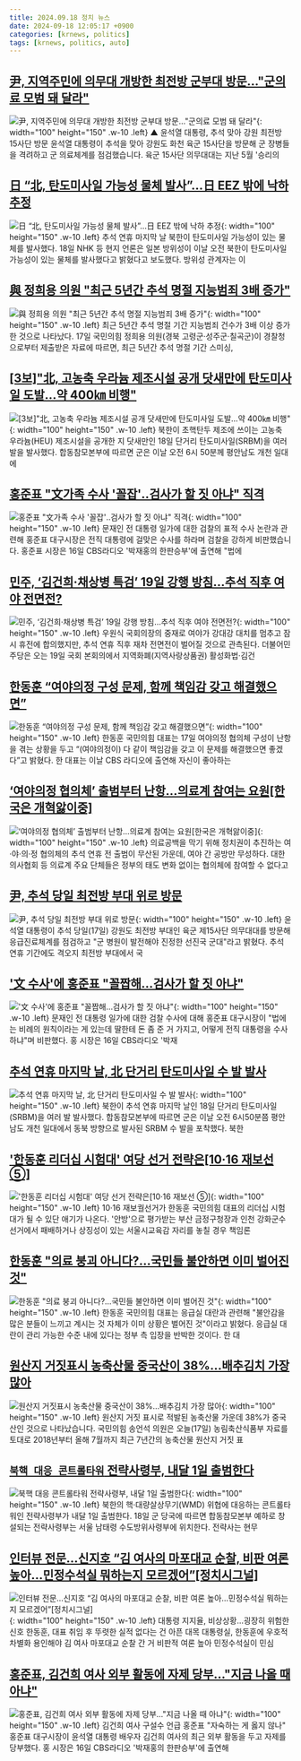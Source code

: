 ```yaml
---
title: 2024.09.18 정치 뉴스
date: 2024-09-18 12:05:17 +0900
categories: [krnews, politics]
tags: [krnews, politics, auto]
---
```

## [尹, 지역주민에 의무대 개방한 최전방 군부대 방문…"군의료 모범 돼 달라"](https://n.news.naver.com/mnews/article/055/0001190655)

![尹, 지역주민에 의무대 개방한 최전방 군부대 방문…"군의료 모범 돼 달라"](https://mimgnews.pstatic.net/image/origin/055/2024/09/17/1190655.jpg?type=nf220_150){: width="100" height="150" .w-10 .left}
▲ 윤석열 대통령, 추석 맞아 강원 최전방 15사단 방문 윤석열 대통령이 추석을 맞아 강원도 화천 육군 15사단을 방문해 군 장병들을 격려하고 군 의료체계를 점검했습니다. 육군 15사단 의무대대는 지난 5월 '승리의

## [日 “北, 탄도미사일 가능성 물체 발사”…日 EEZ 밖에 낙하 추정](https://n.news.naver.com/mnews/article/009/0005366219)

![日 “北, 탄도미사일 가능성 물체 발사”…日 EEZ 밖에 낙하 추정](https://mimgnews.pstatic.net/image/origin/009/2024/09/18/5366219.jpg?type=nf220_150){: width="100" height="150" .w-10 .left}
추석 연휴 마지막 날 북한이 탄도미사일 가능성이 있는 물체를 발사했다. 18일 NHK 등 현지 언론은 일본 방위성이 이날 오전 북한이 탄도미사일 가능성이 있는 물체를 발사했다고 밝혔다고 보도했다. 방위성 관계자는 이

## [與 정희용 의원 "최근 5년간 추석 명절 지능범죄 3배 증가"](https://n.news.naver.com/mnews/article/003/0012789539)

![與 정희용 의원 "최근 5년간 추석 명절 지능범죄 3배 증가"](https://mimgnews.pstatic.net/image/origin/003/2024/09/17/12789539.jpg?type=nf220_150){: width="100" height="150" .w-10 .left}
최근 5년간 추석 명절 기간 지능범죄 건수가 3배 이상 증가한 것으로 나타났다. 17일 국민의힘 정희용 의원(경북 고령군·성주군·칠곡군)이 경찰청으로부터 제출받은 자료에 따르면, 최근 5년간 추석 명절 기간 스미싱,

## [[3보]"北, 고농축 우라늄 제조시설 공개 닷새만에 탄도미사일 도발…약 400㎞ 비행"](https://n.news.naver.com/mnews/article/087/0001067938)

![[3보]"北, 고농축 우라늄 제조시설 공개 닷새만에 탄도미사일 도발…약 400㎞ 비행"](https://mimgnews.pstatic.net/image/origin/087/2024/09/18/1067938.jpg?type=nf220_150){: width="100" height="150" .w-10 .left}
북한이 초핵탄두 제조에 쓰이는 고농축 우라늄(HEU) 제조시설을 공개한 지 닷새만인 18일 단거리 탄도미사일(SRBM)을 여러 발을 발사했다. 합동참모본부에 따르면 군은 이날 오전 6시 50분께 평안남도 개천 일대에

## [홍준표 "文가족 수사 '꼴잡'‥검사가 할 짓 아냐" 직격](https://n.news.naver.com/mnews/article/214/0001374683)

![홍준표 "文가족 수사 '꼴잡'‥검사가 할 짓 아냐" 직격](https://mimgnews.pstatic.net/image/origin/214/2024/09/17/1374683.jpg?type=nf220_150){: width="100" height="150" .w-10 .left}
문재인 전 대통령 일가에 대한 검찰의 표적 수사 논란과 관련해 홍준표 대구시장은 전직 대통령에 걸맞은 수사를 하라며 검찰을 강하게 비판했습니다. 홍준표 시장은 16일 CBS라디오 '박재홍의 한판승부'에 출연해 "법에

## [민주, ‘김건희·채상병 특검’ 19일 강행 방침…추석 직후 여야 전면전?](https://n.news.naver.com/mnews/article/021/0002660488)

![민주, ‘김건희·채상병 특검’ 19일 강행 방침…추석 직후 여야 전면전?](https://mimgnews.pstatic.net/image/origin/021/2024/09/18/2660488.jpg?type=nf220_150){: width="100" height="150" .w-10 .left}
우원식 국회의장의 중재로 여야가 강대강 대치를 멈추고 잠시 휴전에 합의했지만, 추석 연휴 직후 재차 전면전이 벌어질 것으로 관측된다. 더불어민주당은 오는 19일 국회 본회의에서 지역화폐(지역사랑상품권) 활성화법·김건

## [한동훈 “여야의정 구성 문제, 함께 책임감 갖고 해결했으면”](https://n.news.naver.com/mnews/article/366/0001018565)

![한동훈 “여야의정 구성 문제, 함께 책임감 갖고 해결했으면”](https://mimgnews.pstatic.net/image/origin/366/2024/09/17/1018565.jpg?type=nf220_150){: width="100" height="150" .w-10 .left}
한동훈 국민의힘 대표는 17일 여야의정 협의체 구성이 난항을 겪는 상황을 두고 “(여야의정이) 다 같이 책임감을 갖고 이 문제를 해결했으면 좋겠다”고 밝혔다. 한 대표는 이날 CBS 라디오에 출연해 자신이 좋아하는

## [‘여야의정 협의체’ 출범부터 난항…의료계 참여는 요원[한국은 개혁앓이중]](https://n.news.naver.com/mnews/article/016/0002363559)

![‘여야의정 협의체’ 출범부터 난항…의료계 참여는 요원[한국은 개혁앓이중]](https://mimgnews.pstatic.net/image/origin/016/2024/09/17/2363559.jpg?type=nf220_150){: width="100" height="150" .w-10 .left}
의료공백을 막기 위해 정치권이 추진하는 여·야·의·정 협의체의 추석 연휴 전 출범이 무산된 가운데, 여야 간 공방만 무성하다. 대한의사협회 등 의료계 주요 단체들은 정부의 태도 변화 없이는 협의체에 참여할 수 없다고

## [尹, 추석 당일 최전방 부대 위로 방문](https://n.news.naver.com/mnews/article/011/0004393044)

![尹, 추석 당일 최전방 부대 위로 방문](https://mimgnews.pstatic.net/image/origin/011/2024/09/17/4393044.jpg?type=nf220_150){: width="100" height="150" .w-10 .left}
윤석열 대통령이 추석 당일(17일) 강원도 최전방 부대인 육군 제15사단 의무대대를 방문해 응급진료체계를 점검하고 "군 병원이 발전해야 진정한 선진국 군대"라고 밝혔다. 추석 연휴 기간에도 격오지 최전방 부대에서 국

## ['文 수사'에 홍준표 "꼴짭해…검사가 할 짓 아냐"](https://n.news.naver.com/mnews/article/016/0002363575)

!['文 수사'에 홍준표 "꼴짭해…검사가 할 짓 아냐"](https://mimgnews.pstatic.net/image/origin/016/2024/09/17/2363575.jpg?type=nf220_150){: width="100" height="150" .w-10 .left}
문재인 전 대통령 일가에 대한 검찰 수사에 대해 홍준표 대구시장이 "법에는 비례의 원칙이라는 게 있는데 딸한테 돈 좀 준 거 가지고, 어떻게 전직 대통령을 수사하냐"며 비판했다. 홍 시장은 16일 CBS라디오 '박재

## [추석 연휴 마지막 날, 北 단거리 탄도미사일 수 발 발사](https://n.news.naver.com/mnews/article/005/0001725461)

![추석 연휴 마지막 날, 北 단거리 탄도미사일 수 발 발사](https://mimgnews.pstatic.net/image/origin/005/2024/09/18/1725461.jpg?type=nf220_150){: width="100" height="150" .w-10 .left}
북한이 추석 연휴 마지막 날인 18일 단거리 탄도미사일(SRBM)을 여러 발 발사했다. 합동참모본부에 따르면 군은 이날 오전 6시50분쯤 평안남도 개천 일대에서 동북 방향으로 발사된 SRBM 수 발을 포착했다. 북한

## ['한동훈 리더십 시험대' 여당 선거 전략은[10·16 재보선 ⑤]](https://n.news.naver.com/mnews/article/119/0002873319)

!['한동훈 리더십 시험대' 여당 선거 전략은[10·16 재보선 ⑤]](https://mimgnews.pstatic.net/image/origin/119/2024/09/18/2873319.jpg?type=nf220_150){: width="100" height="150" .w-10 .left}
10·16 재보궐선거가 한동훈 국민의힘 대표의 리더십 시험대가 될 수 있단 애기가 나온다. '안방'으로 평가받는 부산 금정구청장과 인천 강화군수 선거에서 패배하거나 상징성이 있는 서울시교육감 자리를 놓칠 경우 책임론

## [한동훈 "의료 붕괴 아니다?…국민들 불안하면 이미 벌어진 것"](https://n.news.naver.com/mnews/article/421/0007793377)

![한동훈 "의료 붕괴 아니다?…국민들 불안하면 이미 벌어진 것"](https://mimgnews.pstatic.net/image/origin/421/2024/09/17/7793377.jpg?type=nf220_150){: width="100" height="150" .w-10 .left}
한동훈 국민의힘 대표는 응급실 대란과 관련해 "불안감을 많은 분들이 느끼고 계시는 것 자체가 이미 상황은 벌어진 것"이라고 밝혔다. 응급실 대란이 관리 가능한 수준 내에 있다는 정부 측 입장을 반박한 것이다. 한 대

## [원산지 거짓표시 농축산물 중국산이 38%…배추김치 가장 많아](https://n.news.naver.com/mnews/article/056/0011801984)

![원산지 거짓표시 농축산물 중국산이 38%…배추김치 가장 많아](https://mimgnews.pstatic.net/image/origin/056/2024/09/17/11801984.jpg?type=nf220_150){: width="100" height="150" .w-10 .left}
원산지 거짓 표시로 적발된 농축산물 가운데 38%가 중국산인 것으로 나타났습니다. 국민의힘 송언석 의원은 오늘(17일) 농림축산식품부 자료를 토대로 2018년부터 올해 7월까지 최근 7년간의 농축산물 원산지 거짓 표

## [`북핵 대응 콘트롤타워` 전략사령부, 내달 1일 출범한다](https://n.news.naver.com/mnews/article/029/0002902725)

![`북핵 대응 콘트롤타워` 전략사령부, 내달 1일 출범한다](https://mimgnews.pstatic.net/image/origin/029/2024/09/18/2902725.jpg?type=nf220_150){: width="100" height="150" .w-10 .left}
북한의 핵·대량살상무기(WMD) 위협에 대응하는 콘트롤타워인 전략사령부가 내달 1일 출범한다. 18일 군 당국에 따르면 합동참모본부 예하로 창설되는 전략사령부는 서울 남태령 수도방위사령부에 위치한다. 전략사는 현무

## [인터뷰 전문…신지호 “김 여사의 마포대교 순찰, 비판 여론 높아…민정수석실 뭐하는지 모르겠어”[정치시그널]](https://n.news.naver.com/mnews/article/449/0000285747)

![인터뷰 전문…신지호 “김 여사의 마포대교 순찰, 비판 여론 높아…민정수석실 뭐하는지 모르겠어”[정치시그널]](https://mimgnews.pstatic.net/image/origin/449/2024/09/18/285747.jpg?type=nf220_150){: width="100" height="150" .w-10 .left}
대통령 지지율, 비상상황...굉장히 위험한 신호 한동훈, 대표 취임 후 뚜렷한 실적 없다는 건 아픈 대목 대통령실, 한동훈에 우호적 차별화 용인해야 김 여사 마포대교 순찰 간 거 비판적 여론 높아 민정수석실이 민심

## [홍준표, 김건희 여사 외부 활동에 자제 당부…"지금 나올 때 아냐"](https://n.news.naver.com/mnews/article/629/0000322187)

![홍준표, 김건희 여사 외부 활동에 자제 당부…"지금 나올 때 아냐"](https://mimgnews.pstatic.net/image/origin/629/2024/09/18/322187.jpg?type=nf220_150){: width="100" height="150" .w-10 .left}
김건희 여사 구설수 언급 홍준표 "자숙하는 게 옳지 않나" 홍준표 대구시장이 윤석열 대통령 배우자 김건희 여사의 최근 외부 활동을 두고 자제를 당부했다. 홍 시장은 16일 CBS라디오 '박재홍의 한판승부'에 출연해

